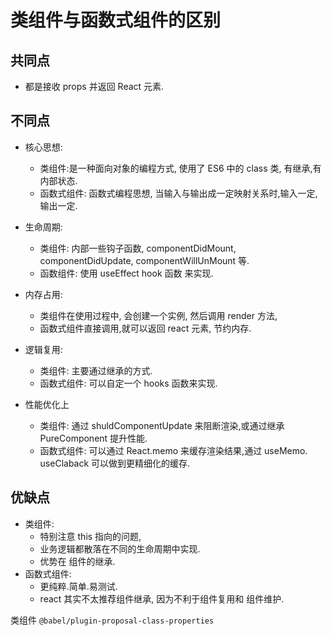 # 类组件与函数式组件的区别

## 共同点

-   都是接收 props 并返回 React 元素.

## 不同点

-   核心思想:

    -   类组件:是一种面向对象的编程方式, 使用了 ES6 中的 class 类, 有继承,有内部状态.
    -   函数式组件: 函数式编程思想, 当输入与输出成一定映射关系时,输入一定,输出一定.

-   生命周期:

    -   类组件: 内部一些钩子函数, componentDidMount, componentDidUpdate, componentWillUnMount 等.
    -   函数组件: 使用 useEffect hook 函数 来实现.

-   内存占用:

    -   类组件在使用过程中, 会创建一个实例, 然后调用 render 方法,
    -   函数式组件直接调用,就可以返回 react 元素, 节约内存.

-   逻辑复用:

    -   类组件: 主要通过继承的方式.
    -   函数式组件: 可以自定一个 hooks 函数来实现.

-   性能优化上

    -   类组件: 通过 shuldComponentUpdate 来阻断渲染,或通过继承 PureComponent 提升性能.
    -   函数式组件: 可以通过 React.memo 来缓存渲染结果,通过 useMemo. useClaback 可以做到更精细化的缓存.

## 优缺点

-   类组件:
    -   特别注意 this 指向的问题,
    -   业务逻辑都散落在不同的生命周期中实现.
    -   优势在 组件的继承.
-   函数式组件:
    -   更纯粹.简单.易测试.
    -   react 其实不太推荐组件继承, 因为不利于组件复用和 组件维护.

类组件
`@babel/plugin-proposal-class-properties`
